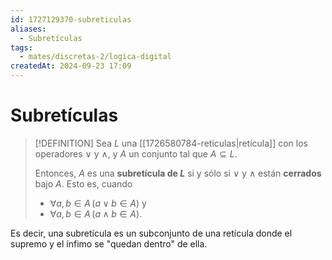 ```yaml
---
id: 1727129370-subreticulas
aliases:
  - Subretículas
tags:
  - mates/discretas-2/logica-digital
createdAt: 2024-09-23 17:09
---
```


# Subretículas

> [!DEFINITION]
> Sea $L$ una [[1726580784-reticulas|retícula]] con los operadores $\lor$ y $\land$, y $A$ un conjunto tal que $A \subseteq L$.
> 
> Entonces, $A$ es una **subretícula de $L$** si y sólo si $\lor$ y $\land$ están **cerrados** bajo $A$. Esto es, cuando
> 
> - $\forall a,b \in A \, (a \lor b \in A)$ y
> - $\forall a,b \in A \, (a \land b \in A)$.

Es decir, una subretícula es un subconjunto de una retícula donde el supremo y el ínfimo se "quedan dentro" de ella.
